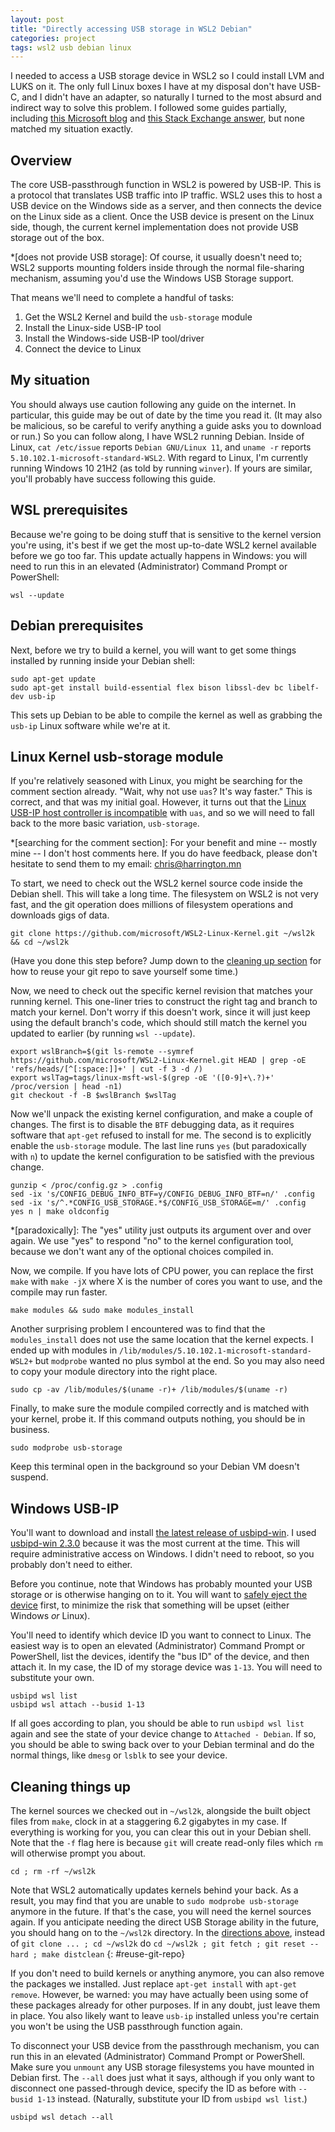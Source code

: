```yaml
---
layout: post
title: "Directly accessing USB storage in WSL2 Debian"
categories: project
tags: wsl2 usb debian linux
---
```

I needed to access a USB storage device in WSL2 so I could install LVM and LUKS on it. The only full Linux boxes I have at my disposal don't have USB-C, and I didn't have an adapter, so naturally I turned to the most absurd and indirect way to solve this problem. I followed some guides partially, including [this Microsoft blog](https://devblogs.microsoft.com/commandline/connecting-usb-devices-to-wsl/) and [this Stack Exchange answer](https://unix.stackexchange.com/a/702288/128767), but none matched my situation exactly.

## Overview
The core USB-passthrough function in WSL2 is powered by USB-IP. This is a protocol that translates USB traffic into IP traffic. WSL2 uses this to host a USB device on the Windows side as a server, and then connects the device on the Linux side as a client. Once the USB device is present on the Linux side, though, the current kernel implementation does not provide USB storage out of the box. 

*[does not provide USB storage]: Of course, it usually doesn't need to; WSL2 supports mounting folders inside through the normal file-sharing mechanism, assuming you'd use the Windows USB Storage support.

That means we'll need to complete a handful of tasks:
1. Get the WSL2 Kernel and build the `usb-storage` module
2. Install the Linux-side USB-IP tool
3. Install the Windows-side USB-IP tool/driver
4. Connect the device to Linux

## My situation
You should always use caution following any guide on the internet. In particular, this guide may be out of date by the time you read it. (It may also be malicious, so be careful to verify anything a guide asks you to download or run.) So you can follow along, I have WSL2 running Debian. Inside of Linux, `cat /etc/issue` reports `Debian GNU/Linux 11`, and `uname -r` reports `5.10.102.1-microsoft-standard-WSL2`. With regard to Linux, I'm currently running Windows 10 21H2 (as told by running `winver`). If yours are similar, you'll probably have success following this guide.

## WSL prerequisites
Because we're going to be doing stuff that is sensitive to the kernel version you're using, it's best if we get the most up-to-date WSL2 kernel available before we go too far. This update actually happens in Windows: you will need to run this in an elevated (Administrator) Command Prompt or PowerShell:
```
wsl --update
```

## Debian prerequisites
Next, before we try to build a kernel, you will want to get some things installed by running inside your Debian shell:
```
sudo apt-get update
sudo apt-get install build-essential flex bison libssl-dev bc libelf-dev usb-ip
```

This sets up Debian to be able to compile the kernel as well as grabbing the `usb-ip` Linux software while we're at it.

## Linux Kernel usb-storage module
If you're relatively seasoned with Linux, you might be searching for the comment section already. "Wait, why not use `uas`? It's way faster." This is correct, and that was my initial goal. However, it turns out that the [Linux USB-IP host controller is incompatible](https://gist.github.com/ironiridis/d515faecc1a2c063b297600d33dbfa24) with `uas`, and so we will need to fall back to the more basic variation, `usb-storage`.

*[searching for the comment section]: For your benefit and mine -- mostly mine -- I don't host comments here. If you do have feedback, please don't hesitate to send them to my email: chris@harrington.mn

To start, we need to check out the WSL2 kernel source code inside the Debian shell. This will take a long time. The filesystem on WSL2 is not very fast, and the git operation does millions of filesystem operations and downloads gigs of data.
```
git clone https://github.com/microsoft/WSL2-Linux-Kernel.git ~/wsl2k && cd ~/wsl2k
```

(Have you done this step before? Jump down to the [cleaning up section](#reuse-git-repo) for how to reuse your git repo to save yourself some time.)

Now, we need to check out the specific kernel revision that matches your running kernel. This one-liner tries to construct the right tag and branch to match your kernel. Don't worry if this doesn't work, since it will just keep using the default branch's code, which should still match the kernel you updated to earlier (by running `wsl --update`).
```
export wslBranch=$(git ls-remote --symref https://github.com/microsoft/WSL2-Linux-Kernel.git HEAD | grep -oE 'refs/heads/[^[:space:]]+' | cut -f 3 -d /)
export wslTag=tags/linux-msft-wsl-$(grep -oE '([0-9]+\.?)+' /proc/version | head -n1)
git checkout -f -B $wslBranch $wslTag
```

Now we'll unpack the existing kernel configuration, and make a couple of changes. The first is to disable the `BTF` debugging data, as it requires software that `apt-get` refused to install for me. The second is to explicitly enable the `usb-storage` module. The last line runs `yes` (but paradoxically with `n`) to update the kernel configuration to be satisfied with the previous change.
```
gunzip < /proc/config.gz > .config
sed -ix 's/CONFIG_DEBUG_INFO_BTF=y/CONFIG_DEBUG_INFO_BTF=n/' .config
sed -ix 's/^.*CONFIG_USB_STORAGE.*$/CONFIG_USB_STORAGE=m/' .config
yes n | make oldconfig
```

*[paradoxically]: The "yes" utility just outputs its argument over and over again. We use "yes" to respond "no" to the kernel configuration tool, because we don't want any of the optional choices compiled in.

Now, we compile. If you have lots of CPU power, you can replace the first `make` with `make -jX` where X is the number of cores you want to use, and the compile may run faster.
```
make modules && sudo make modules_install
```

Another surprising problem I encountered was to find that the `modules_install` does not use the same location that the kernel expects. I ended up with modules in `/lib/modules/5.10.102.1-microsoft-standard-WSL2+` but `modprobe` wanted no plus symbol at the end. So you may also need to copy your module directory into the right place.
```
sudo cp -av /lib/modules/$(uname -r)+ /lib/modules/$(uname -r)
```

Finally, to make sure the module compiled correctly and is matched with your kernel, probe it. If this command outputs nothing, you should be in business.
```
sudo modprobe usb-storage
```

Keep this terminal open in the background so your Debian VM doesn't suspend.

## Windows USB-IP
You'll want to download and install [the latest release of usbipd-win](https://github.com/dorssel/usbipd-win/releases). I used [usbipd-win 2.3.0](https://github.com/dorssel/usbipd-win/releases/tag/v2.3.0) because it was the most current at the time. This will require administrative access on Windows. I didn't need to reboot, so you probably don't need to either.

Before you continue, note that Windows has probably mounted your USB storage or is otherwise hanging on to it. You will want to [safely eject the device](https://support.microsoft.com/en-us/windows/safely-remove-hardware-in-windows-1ee6677d-4e6c-4359-efca-fd44b9cec369) first, to minimize the risk that something will be upset (either Windows *or* Linux).

You'll need to identify which device ID you want to connect to Linux. The easiest way is to open an elevated (Administrator) Command Prompt or PowerShell, list the devices, identify the "bus ID" of the device, and then attach it. In my case, the ID of my storage device was `1-13`. You will need to substitute your own.
```
usbipd wsl list
usbipd wsl attach --busid 1-13
```

If all goes according to plan, you should be able to run `usbipd wsl list` again and see the state of your device change to `Attached - Debian`. If so, you should be able to swing back over to your Debian terminal and do the normal things, like `dmesg` or `lsblk` to see your device.

## Cleaning things up
The kernel sources we checked out in `~/wsl2k`, alongside the built object files from `make`, clock in at a staggering 6.2 gigabytes in my case. If everything is working for you, you can clear this out in your Debian shell. Note that the `-f` flag here is because `git` will create read-only files which `rm` will otherwise prompt you about.
```
cd ; rm -rf ~/wsl2k
```

Note that WSL2 automatically updates kernels behind your back. As a result, you may find that you are unable to `sudo modprobe usb-storage` anymore in the future. If that's the case, you will need the kernel sources again. If you anticipate needing the direct USB Storage ability in the future, you should hang on to the `~/wsl2k` directory. In the [directions above](#linux-kernel-usb-storage-module), instead of `git clone ... ; cd ~/wsl2k` do `cd ~/wsl2k ; git fetch ; git reset --hard ; make distclean`
{: #reuse-git-repo}

If you don't need to build kernels or anything anymore, you can also remove the packages we installed. Just replace `apt-get install` with `apt-get remove`. However, be warned: you may have actually been using some of these packages already for other purposes. If in any doubt, just leave them in place. You also likely want to leave `usb-ip` installed unless you're certain you won't be using the USB passthrough function again.

To disconnect your USB device from the passthrough mechanism, you can run this in an elevated (Administrator) Command Prompt or PowerShell. Make sure you `unmount` any USB storage filesystems you have mounted in Debian first. The `--all` does just what it says, although if you only want to disconnect one passed-through device, specify the ID as before with `--busid 1-13` instead. (Naturally, substitute your ID from `usbipd wsl list`.)
```
usbipd wsl detach --all
```

